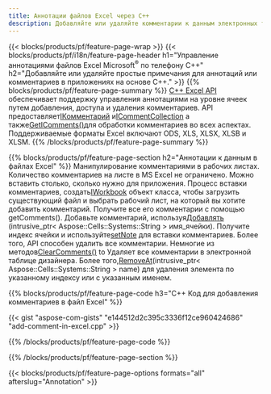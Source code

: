 ```yaml
---
title: Аннотации файлов Excel через C++
description: Добавляйте или удаляйте комментарии к данным электронных таблиц Excel и OpenOffice с библиотекой C++.
---
```

{{< blocks/products/pf/feature-page-wrap >}}
{{< blocks/products/pf/i18n/feature-page-header h1="Управление аннотациями файлов Excel Microsoft<sup>&reg;</sup> по телефону C++" h2="Добавляйте или удаляйте простые примечания для аннотаций или комментариев в приложениях на основе C++." >}}
{{% blocks/products/pf/feature-page-summary %}}
[C++ Excel API](/cells/ru/cpp/) обеспечивает поддержку управления аннотациями на уровне ячеек путем добавления, доступа и удаления комментариев. API предоставляет[IКомментарий](https://reference.aspose.com/cells/cpp/class/aspose.cells.i_comment) и[ICommentCollection](https://reference.aspose.com/cells/cpp/class/aspose.cells.i_comment_collection) а также[GetIComments()](https://reference.aspose.com/cells/cpp/class/aspose.cells.i_worksheet#ae7cce5f85b7b25a1e5c58df1b613ca5a)для обработки комментариев во всех аспектах. Поддерживаемые форматы Excel включают ODS, XLS, XLSX, XLSB и XLSM.
{{% /blocks/products/pf/feature-page-summary %}}

{{% blocks/products/pf/feature-page-section h2="Аннотации к данным в файлах Excel" %}}
 Манипулирование комментариями в рабочих листах. Количество комментариев на листе в MS Excel не ограничено. Можно вставить столько, сколько нужно для приложения. Процесс вставки комментариев, создать[IWorkbook](https://reference.aspose.com/cells/cpp/class/aspose.cells.i_workbook) объект класса, чтобы загрузить существующий файл и выбрать рабочий лист, на который вы хотите добавить комментарий. Получите все его комментарии с помощью getComments(). Добавьте комментарий, используя[Добавлять](https://reference.aspose.com/cells/cpp/class/aspose.cells.i_comment_collection#a3f014415e292fa15c6220e9727dad384) (intrusive_ptr< Aspose::Cells::Systems::String > имя_ячейки). Получите индекс ячейки и используйте[setNote](https://reference.aspose.com/cells/cpp/class/aspose.cells.i_comment#a791b9d4e9bf3975709a7f93b5db09580) для вставки комментариев. Более того, API способен удалить все комментарии. Немногие из методов[ClearComments()](https://reference.aspose.com/cells/cpp/class/aspose.cells.i_worksheet#ad4e0ea291ae60fc1b5d815e520edc6c3) to Удаляет все комментарии в электронной таблице дизайнера. Более того,[RemoveAt](https://reference.aspose.com/cells/cpp/class/aspose.cells.i_worksheet_collection#addabcc7d7d76874694018fb3ba37b72c)(intrusive_ptr< Aspose::Cells::Systems::String > name) для удаления элемента по указанному индексу или с указанным именем.

{{% blocks/products/pf/feature-page-code h3="C++ Код для добавления комментариев в файл Excel" %}}

{{< gist "aspose-com-gists" "e144512d2c395c3336f12ce960424686" "add-comment-in-excel.cpp" >}}

{{% /blocks/products/pf/feature-page-code %}}

{{% /blocks/products/pf/feature-page-section %}}

{{< blocks/products/pf/feature-page-options formats="all" afterslug="Annotation" >}}
